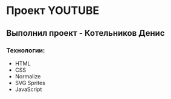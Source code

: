# Проект YOUTUBE
## Выполнил проект - Котельников Денис
### Технологии:
- HTML
- CSS
- Normalize
- SVG Sprites
- JavaScript
